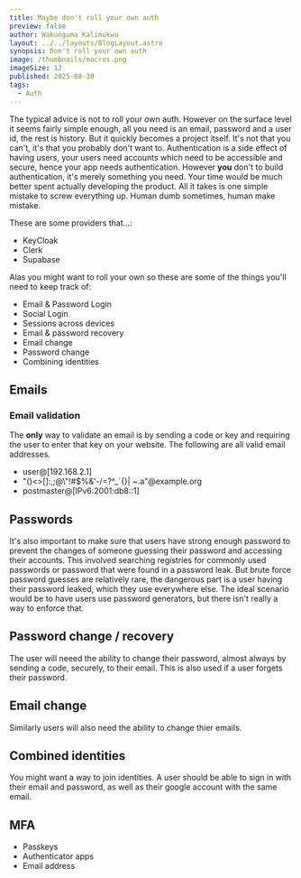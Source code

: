 ```yaml
---
title: Maybe don't roll your own auth
preview: false
author: Wakunguma Kalimukwa
layout: ../../layouts/BlogLayout.astro
synopsis: Don't roll your own auth
image: /thumbnails/macros.png
imageSize: 12
published: 2025-08-30
tags:
  - Auth
---
```


The typical advice is not to roll your own auth. However on the surface level it seems fairly simple enough, all you need is an email, password and a user id, the rest is history. But it quickly becomes a project
itself. It's not that you can't, it's that you probably don't want to. Authentication is a side effect of having users, your users need accounts which need to be accessible and secure, hence your app needs authentication. However **you** don't to build authentication, it's merely something you need. Your time would be much better spent actually developing the product. 
All it takes is one simple mistake to screw everything up. Human dumb sometimes, human make mistake.

These are some providers that...:
- KeyCloak
- Clerk
- Supabase

Alas you might want to roll your own so these are some of the things you'll need to keep track of:
- Email & Password Login
- Social Login
- Sessions across devices
- Email & password recovery
- Email change
- Password change
- Combining identities

## Emails

### Email validation
The **only** way to validate an email is by sending a code or key and requiring the user to enter that key on your website. The following are all valid email addresses. 

- user@[192.168.2.1]
- "()<>[]:,;@\\\"!#$%&'-/=?^_`{}| ~.a"@example.org
- postmaster@[IPv6:2001:db8::1]


## Passwords
It's also important to make sure that users have strong enough password to prevent the changes of someone guessing their password and accessing their accounts. This involved searching registries for commonly used passwords or password that were found in a password leak. But brute force password guesses are relatively rare, the dangerous part is a user having their password leaked, which they use everywhere else. The ideal scenario would be to have users use password generators, but there isn't really a way to enforce that.

## Password change / recovery
The user will neeed the ability to change their password, almost always by sending a code, securely, to their email. This is also used if a user forgets their password.

## Email change
Similarly users will also need the ability to change thier emails.

## Combined identities
You might want a way to join identities. A user should be able to sign in with their email and password, as well as their google account with the same email.

## MFA
- Passkeys
- Authenticator apps
- Email address
